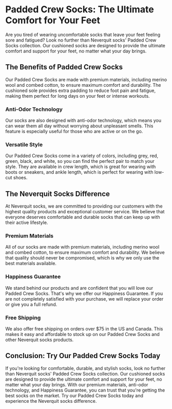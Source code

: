 # Padded Crew Socks: The Ultimate Comfort for Your Feet

Are you tired of wearing uncomfortable socks that leave your feet feeling sore and fatigued? Look no further than Neverquit socks' Padded Crew Socks collection. Our cushioned socks are designed to provide the ultimate comfort and support for your feet, no matter what your day brings.

## The Benefits of Padded Crew Socks

Our Padded Crew Socks are made with premium materials, including merino wool and combed cotton, to ensure maximum comfort and durability. The cushioned sole provides extra padding to reduce foot pain and fatigue, making them perfect for long days on your feet or intense workouts.

### Anti-Odor Technology

Our socks are also designed with anti-odor technology, which means you can wear them all day without worrying about unpleasant smells. This feature is especially useful for those who are active or on the go.

### Versatile Style

Our Padded Crew Socks come in a variety of colors, including grey, red, green, black, and white, so you can find the perfect pair to match your style. They are available in crew length, which is great for wearing with boots or sneakers, and ankle length, which is perfect for wearing with low-cut shoes.

## The Neverquit Socks Difference

At Neverquit socks, we are committed to providing our customers with the highest quality products and exceptional customer service. We believe that everyone deserves comfortable and durable socks that can keep up with their active lifestyle.

### Premium Materials

All of our socks are made with premium materials, including merino wool and combed cotton, to ensure maximum comfort and durability. We believe that quality should never be compromised, which is why we only use the best materials available.

### Happiness Guarantee

We stand behind our products and are confident that you will love our Padded Crew Socks. That's why we offer our Happiness Guarantee. If you are not completely satisfied with your purchase, we will replace your order or give you a full refund.

### Free Shipping

We also offer free shipping on orders over $75 in the US and Canada. This makes it easy and affordable to stock up on our Padded Crew Socks and other Neverquit socks products.

## Conclusion: Try Our Padded Crew Socks Today

If you're looking for comfortable, durable, and stylish socks, look no further than Neverquit socks' Padded Crew Socks collection. Our cushioned socks are designed to provide the ultimate comfort and support for your feet, no matter what your day brings. With our premium materials, anti-odor technology, and Happiness Guarantee, you can trust that you're getting the best socks on the market. Try our Padded Crew Socks today and experience the Neverquit socks difference.
